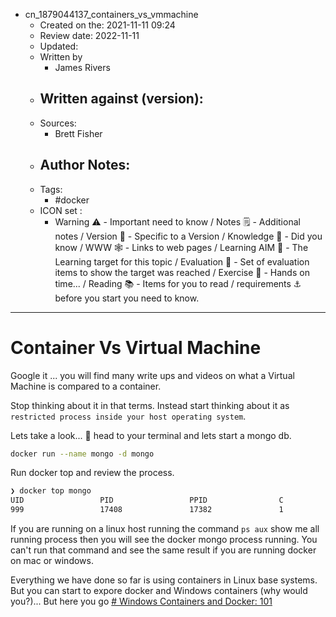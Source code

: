 - cn_1879044137_containers_vs_vmmachine
	- Created on the: 2021-11-11 09:24
	- Review date:  2022-11-11
	- Updated:
	- Written by 
		- James Rivers
	- Written against (version):
		- 
	- Sources: 
		- Brett Fisher
	- Author Notes: 
		- 
	- Tags: 
		- #docker
	- ICON set : 
		- Warning ⚠️ - Important need to know / Notes 🗒 - Additional notes / Version 🌱 - Specific to a Version / Knowledge 🧠 - Did you know / WWW 🕸 - Links to web pages / Learning AIM 🎯 - The Learning target for this topic / Evaluation 🧪 - Set of evaluation items to show the target was reached / Exercise 🤸 - Hands on time... /  Reading 📚  - Items for you to read / requirements ⚓ before you start you need to know.
---

# Container Vs Virtual Machine 
Google it ... you will find many write ups and videos on what a Virtual Machine is compared to a container. 

Stop thinking about it in that terms.  Instead start thinking about it as `restricted process inside your host operating system`. 

Lets take a look...  🤸 head to your terminal and lets start a mongo db. 
```bash
docker run --name mongo -d mongo  
```
Run docker top and review the process. 
```bash
❯ docker top mongo
UID                 PID                 PPID                C                   STIME               TTY                 TIME                CMD
999                 17408               17382               1                   09:34               ?                   00:00:01            mongod --bind_ip_all
```
If you are running on a linux host running the command `ps aux` show me all running process then you will see the docker mongo process running. You can't run that command and see the same result if you are running docker on mac or windows. 

Everything we have done so far is using containers in Linux base systems.  But you can start to expore docker and Windows containers (why would you?)... But here you go [# Windows Containers and Docker: 101](https://www.youtube.com/watch?v=066-9yw8-7c)




